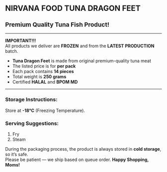 <h1 style="font-size: 1.5rem; font-weight: bold;">NIRVANA FOOD TUNA DRAGON FEET</h1>

<h2 style="font-size: 1.2rem; font-weight: bold;">Premium Quality Tuna Fish Product!</h2>

---

**IMPORTANT!!!**  
All products we deliver are **FROZEN** and from the **LATEST PRODUCTION** batch.

- **Tuna Dragon Feet** is made from original premium-quality tuna meat
- The listed price is for **per pack**
- Each pack contains **14 pieces**
- Total weight is **250 grams**
- Certified **HALAL** and **BPOM MD**

---

### Storage Instructions:

Store at **-18°C** (Freezing Temperature).

### Serving Suggestions:

1. Fry
2. Steam

During the packaging process, the product is always stored in **cold storage**, so it’s safe.  
Please be patient — we ship based on queue order. **Happy Shopping, Moms!**
